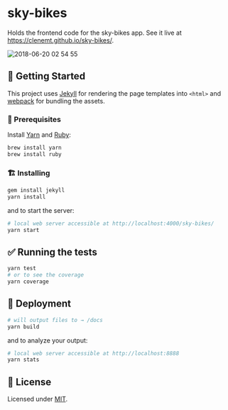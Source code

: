 # sky-bikes

Holds the frontend code for the sky-bikes app. See it live at https://clenemt.github.io/sky-bikes/.

![2018-06-20 02 54 55](https://user-images.githubusercontent.com/447956/41631550-822f1a5a-7435-11e8-93d0-77936c06c43b.gif)

## :tada: Getting Started

This project uses [Jekyll](https://jekyllrb.com/) for rendering the page templates into `<html>` and [webpack](https://webpack.js.org/) for bundling the assets.

### :memo: Prerequisites

Install [Yarn](https://github.com/yarnpkg/yarn) and [Ruby](https://www.ruby-lang.org/en/):

```sh
brew install yarn
brew install ruby
```

### :building_construction: Installing

```sh
gem install jekyll
yarn install
```

and to start the server:

```sh
# local web server accessible at http://localhost:4000/sky-bikes/
yarn start
```

## :white_check_mark: Running the tests

```sh
yarn test
# or to see the coverage
yarn coverage
```

## :rocket: Deployment

```sh
# will output files to → /docs
yarn build
```

and to analyze your output:

```sh
# local web server accessible at http://localhost:8888
yarn stats
```

## :page_facing_up: License

Licensed under [MIT](LICENSE.md).
